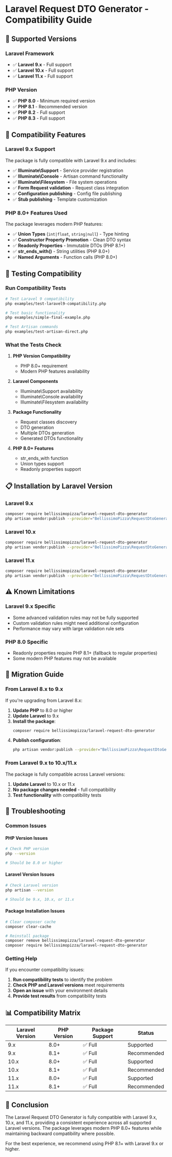 # Laravel Request DTO Generator - Compatibility Guide

## 🎯 Supported Versions

### Laravel Framework
- ✅ **Laravel 9.x** - Full support
- ✅ **Laravel 10.x** - Full support  
- ✅ **Laravel 11.x** - Full support

### PHP Version
- ✅ **PHP 8.0** - Minimum required version
- ✅ **PHP 8.1** - Recommended version
- ✅ **PHP 8.2** - Full support
- ✅ **PHP 8.3** - Full support

## 🔧 Compatibility Features

### Laravel 9.x Support
The package is fully compatible with Laravel 9.x and includes:

- ✅ **Illuminate\Support** - Service provider registration
- ✅ **Illuminate\Console** - Artisan command functionality
- ✅ **Illuminate\Filesystem** - File system operations
- ✅ **Form Request validation** - Request class integration
- ✅ **Configuration publishing** - Config file publishing
- ✅ **Stub publishing** - Template customization

### PHP 8.0+ Features Used
The package leverages modern PHP features:

- ✅ **Union Types** (`int|float`, `string|null`) - Type hinting
- ✅ **Constructor Property Promotion** - Clean DTO syntax
- ✅ **Readonly Properties** - Immutable DTOs (PHP 8.1+)
- ✅ **str_ends_with()** - String utilities (PHP 8.0+)
- ✅ **Named Arguments** - Function calls (PHP 8.0+)

## 🧪 Testing Compatibility

### Run Compatibility Tests

```bash
# Test Laravel 9 compatibility
php examples/test-laravel9-compatibility.php

# Test basic functionality
php examples/simple-final-example.php

# Test Artisan commands
php examples/test-artisan-direct.php
```

### What the Tests Check

1. **PHP Version Compatibility**
   - PHP 8.0+ requirement
   - Modern PHP features availability

2. **Laravel Components**
   - Illuminate\Support availability
   - Illuminate\Console availability
   - Illuminate\Filesystem availability

3. **Package Functionality**
   - Request classes discovery
   - DTO generation
   - Multiple DTOs generation
   - Generated DTOs functionality

4. **PHP 8.0+ Features**
   - str_ends_with function
   - Union types support
   - Readonly properties support

## 📋 Installation by Laravel Version

### Laravel 9.x
```bash
composer require bellissimopizza/laravel-request-dto-generator
php artisan vendor:publish --provider="BellissimoPizza\RequestDtoGenerator\RequestDtoGeneratorServiceProvider" --tag="config"
```

### Laravel 10.x
```bash
composer require bellissimopizza/laravel-request-dto-generator
php artisan vendor:publish --provider="BellissimoPizza\RequestDtoGenerator\RequestDtoGeneratorServiceProvider" --tag="config"
```

### Laravel 11.x
```bash
composer require bellissimopizza/laravel-request-dto-generator
php artisan vendor:publish --provider="BellissimoPizza\RequestDtoGenerator\RequestDtoGeneratorServiceProvider" --tag="config"
```

## ⚠️ Known Limitations

### Laravel 9.x Specific
- Some advanced validation rules may not be fully supported
- Custom validation rules might need additional configuration
- Performance may vary with large validation rule sets

### PHP 8.0 Specific
- Readonly properties require PHP 8.1+ (fallback to regular properties)
- Some modern PHP features may not be available

## 🔄 Migration Guide

### From Laravel 8.x to 9.x
If you're upgrading from Laravel 8.x:

1. **Update PHP** to 8.0 or higher
2. **Update Laravel** to 9.x
3. **Install the package**:
   ```bash
   composer require bellissimopizza/laravel-request-dto-generator
   ```
4. **Publish configuration**:
   ```bash
   php artisan vendor:publish --provider="BellissimoPizza\RequestDtoGenerator\RequestDtoGeneratorServiceProvider" --tag="config"
   ```

### From Laravel 9.x to 10.x/11.x
The package is fully compatible across Laravel versions:

1. **Update Laravel** to 10.x or 11.x
2. **No package changes needed** - full compatibility
3. **Test functionality** with compatibility tests

## 🐛 Troubleshooting

### Common Issues

#### PHP Version Issues
```bash
# Check PHP version
php --version

# Should be 8.0 or higher
```

#### Laravel Version Issues
```bash
# Check Laravel version
php artisan --version

# Should be 9.x, 10.x, or 11.x
```

#### Package Installation Issues
```bash
# Clear composer cache
composer clear-cache

# Reinstall package
composer remove bellissimopizza/laravel-request-dto-generator
composer require bellissimopizza/laravel-request-dto-generator
```

### Getting Help

If you encounter compatibility issues:

1. **Run compatibility tests** to identify the problem
2. **Check PHP and Laravel versions** meet requirements
3. **Open an issue** with your environment details
4. **Provide test results** from compatibility tests

## 📊 Compatibility Matrix

| Laravel Version | PHP Version | Package Support | Status |
|----------------|-------------|-----------------|---------|
| 9.x | 8.0+ | ✅ Full | Supported |
| 9.x | 8.1+ | ✅ Full | Recommended |
| 10.x | 8.0+ | ✅ Full | Supported |
| 10.x | 8.1+ | ✅ Full | Recommended |
| 11.x | 8.0+ | ✅ Full | Supported |
| 11.x | 8.1+ | ✅ Full | Recommended |

## 🎉 Conclusion

The Laravel Request DTO Generator is fully compatible with Laravel 9.x, 10.x, and 11.x, providing a consistent experience across all supported Laravel versions. The package leverages modern PHP 8.0+ features while maintaining backward compatibility where possible.

For the best experience, we recommend using PHP 8.1+ with Laravel 9.x or higher.
